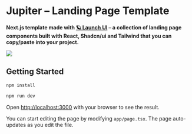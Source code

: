 # Jupiter – Landing Page Template

**Next.js template made with [🪐 Launch UI](https://launchuicomponents.com) – a collection of landing page components built with React, Shadcn/ui and Tailwind that you can copy/paste into your project.**

<img src="https://launchuicomponents.com/og-jupiter.jpg" />

## Getting Started

```bash
npm install

```

```bash
npm run dev

```

Open [http://localhost:3000](http://localhost:3000) with your browser to see the result.

You can start editing the page by modifying `app/page.tsx`. The page auto-updates as you edit the file.
